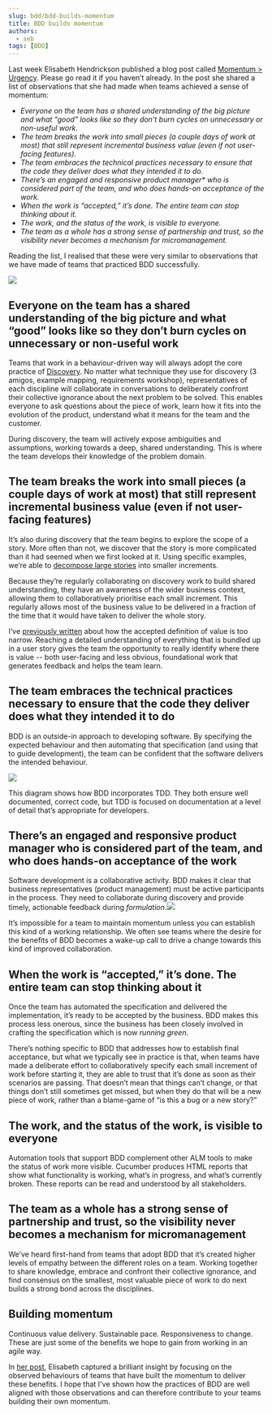 ```yaml
---
slug: bdd/bdd-builds-momentum
title: BDD builds momentum
authors:
  - seb
tags: [BDD]
---
```


Last week Elisabeth Hendrickson published a blog post called [Momentum > Urgency](http://testobsessed.com/2020/02/momentum-urgency/). Please go read it if you haven’t already. In the post she shared a list of observations that she had made when teams achieved a sense of momentum:

-   _Everyone on the team has a shared understanding of the big picture and what “good” looks like so they don’t burn cycles on unnecessary or non-useful work._
-   _The team breaks the work into small pieces (a couple days of work at most) that still represent incremental business value (even if not user-facing features)._
-   _The team embraces the technical practices necessary to ensure that the code they deliver does what they intended it to do._
-   _There’s an engaged and responsive product manager\* who is considered part of the team, and who does hands-on acceptance of the work._
-   _When the work is “accepted,” it’s done. The entire team can stop thinking about it._
-   _The work, and the status of the work, is visible to everyone._
-   _The team as a whole has a strong sense of partnership and trust, so the visibility never becomes a mechanism for micromanagement._

Reading the list, I realised that these were very similar to observations that we have made of teams that practiced BDD successfully.

<!-- truncate -->

[![](/img/blog/f0cc3c65859ca842c2d58cd31bd5fa40ee7f5594b4a71dd1dcbd151eb02affce.png)](/docs/bdd/)

## Everyone on the team has a shared understanding of the big picture and what “good” looks like so they don’t burn cycles on unnecessary or non-useful work

Teams that work in a behaviour-driven way will always adopt the core practice of [Discovery](http://bddbooks.com). No matter what technique they use for discovery (3 amigos, example mapping, requirements workshop), representatives of each discipline will collaborate in conversations to deliberately confront their collective ignorance about the next problem to be solved. This enables everyone to ask questions about the piece of work, learn how it fits into the evolution of the product, understand what it means for the team and the customer.

During discovery, the team will actively expose ambiguities and assumptions, working towards a deep, shared understanding. This is where the team develops their knowledge of the problem domain.

## The team breaks the work into small pieces (a couple days of work at most) that still represent incremental business value (even if not user-facing features)

It’s also during discovery that the team begins to explore the scope of a story. More often than not, we discover that the story is more complicated than it had seemed when we first looked at it. Using specific examples, we’re able to [decompose large stories](/blog/bdd/user-stories-and-bdd-part-3/) into smaller increments.

Because they’re regularly collaborating on discovery work to build shared understanding, they have an awareness of  the wider business context, allowing them to collaboratively prioritise each small increment. This regularly allows most of the business value to be delivered in a fraction of the time that it would have taken to deliver the whole story.

I’ve [previously written](https://www.slideshare.net/sebrose/user-stories-from-good-intentions-to-bad-advice-lean-agile-scotland-2019) about how the accepted definition of value is too narrow. Reaching a detailed understanding of everything that is bundled up in a user story gives the team the opportunity to really identify where there is value -- both user-facing and less obvious, foundational work that generates feedback and helps the team learn.

## The team embraces the technical practices necessary to ensure that the code they deliver does what they intended it to do

BDD is an outside-in approach to developing software. By specifying the expected behaviour and then automating that specification (and using that to guide development), the team can be confident that the software delivers the intended behaviour.

![](/img/blog/bda64ab7ca7e4e8709efa92e437e17946b32eb48bc611927e3014b9c120617e8.png)

This diagram shows how BDD incorporates TDD. They both ensure well documented, correct code, but TDD is focused on documentation at a level of detail that’s appropriate for developers.

## There’s an engaged and responsive product manager who is considered part of the team, and who does hands-on acceptance of the work

Software development is a collaborative activity. BDD makes it clear that business representatives (product management) must be active participants in the process. They need to collaborate during discovery and provide timely, actionable feedback during _formulation_.[![](/img/blog/7d39cb976cb8a2442dd6eb4ae9ecb72ef21441a0d08a4abb9a6d1d7052c3b357.png)](https://www.linkedin.com/pulse/bdd-tasks-activities-seb-rose/)

It’s impossible for a team to maintain momentum unless you can establish this kind of a working relationship. We often see teams where the desire for the benefits of BDD becomes a wake-up call to drive a change towards this kind of improved collaboration.

## When the work is “accepted,” it’s done. The entire team can stop thinking about it

Once the team has automated the specification and delivered the implementation, it’s ready to be accepted by the business. BDD makes this process less onerous, since the business has been closely involved in crafting the specification which is now _running green_.

There’s nothing specific to BDD that addresses how to establish final acceptance, but what we typically see in practice is that, when teams have made a deliberate effort to collaboratively specify each small increment of work before starting it, they are able to trust that it’s done as soon as their scenarios are passing. That doesn’t mean that things can’t change, or that things don’t still sometimes get missed, but when they do that will be a new piece of work, rather than a blame-game of “is this a bug or a new story?”

## The work, and the status of the work, is visible to everyone

Automation tools that support BDD complement other ALM tools to make the status of work more visible. Cucumber produces HTML reports that show what functionality is working, what’s in progress, and what’s currently broken. These reports can be read and understood by all stakeholders.

## The team as a whole has a strong sense of partnership and trust, so the visibility never becomes a mechanism for micromanagement

We’ve heard first-hand from teams that adopt BDD that it’s created higher levels of empathy between the different roles on a team. Working together to share knowledge, embrace and confront their collective ignorance, and find consensus on the smallest, most valuable piece of work to do next builds a strong bond across the disciplines.

## Building momentum

Continuous value delivery. Sustainable pace. Responsiveness to change. These are just some of the benefits we hope to gain from working in an agile way.

In [her post](http://testobsessed.com/2020/02/momentum-urgency/), Elisabeth captured a brilliant insight by focusing on the observed behaviours of teams that have built the momentum to deliver these benefits. I hope that I've shown how the practices of BDD are well aligned with those observations and can therefore contribute to your teams building their own momentum.

